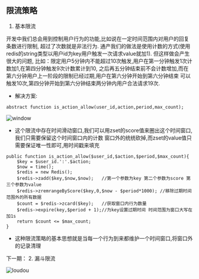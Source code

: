 ## 限流策略

1. 基本限流

开发中我们总会用到控制用户行为的功能,比如说在一定时间范围内对用户的回复条数进行限制,
超过了次数就是非法行为.
通产我们的做法是使用计数的方式(使用redis的string类型以用户id为key用户触发一次请求value就加1).
但这样做会产生很大的问题,
比如：限定用户5分钟内不能超过10次触发,用户在第一分钟触发1次计数加1,在第四分钟触发9次计数累计到10,
之后再五分钟结束前不会计数增加,而在第六分钟用户上一阶段的限制已经过期,用户在第六分钟开始到第六分钟结束
可以触发10次,第四分钟开始到第六分钟结束两分钟内用户合法请求19次.

* 解决方案:

```
abstract function is_action_allow(user_id,action,period,max_count);
```

 ![window](https://github.com/kmjueban/studious-funicular/blob/master/static/zset_time_window.png)


* 这个限流中存在时间滑动窗口,我们可以用zset的score值来圈出这个时间窗口,我们只需要保留这个时间窗口内的计数
窗口外的统统砍掉,而zset的value值只需要保证唯一性即可,用时间戳来填充

```
public function is_action_allow($user_id,$action,$period,$max_count){
	$key = $user_id.':'.$action;
	$now = time();
	$redis = new Redis();
	$redis->zadd($key,$now,$now); 	//第一个参数为key 第二个参数为score 第三个参数为value
	$redis->zremrangeByScore($key,0,$now - $period*1000); //移除过期时间范围外的所有数据
	$count = $redis->zcard($key); 	//获取窗口内行为数量
	$redis->expire(key,$period + 1);//为key设置过期时间 时间范围为窗口大写在加1s
	return $count <= $max_count;
}

```

* 这种限流策略的基本思想就是当每一个行为到来都维护一个时间窗口,将窗口外的记录清理

下一期：
2. 漏斗限流

 ![loudou](https://github.com/kmjueban/studious-funicular/blob/master/static/loudou.png)
